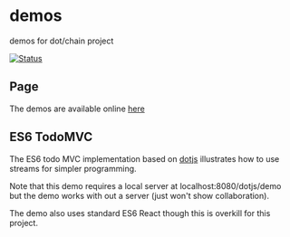 # demos
demos for dot/chain project

[![Status](https://travis-ci.com/dotchain/demos.svg?branch=master)](https://travis-ci.com/dotchain/demos?branch=master)


## Page

The demos are available online [here](https://dotchain.github.io/demos/)

## ES6 TodoMVC

The ES6 todo MVC implementation based on [dotjs](https://github.com/dotchain/dotjs) illustrates how to use streams for simpler programming.

Note that this demo requires a local server at localhost:8080/dotjs/demo but the demo works with out a server (just won't show collaboration).

The demo also uses standard ES6 React though this is overkill for this project.
